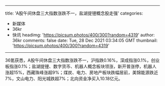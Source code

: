 
---
title: 'A股午间休盘三大指数涨跌不一，盐湖提锂概念股走强'
categories: 
 - 新媒体
 - 36kr
 - 快讯
headimg: 'https://picsum.photos/400/300?random=4319'
author: 36kr
comments: false
date: Tue, 28 Dec 2021 03:34:05 GMT
thumbnail: 'https://picsum.photos/400/300?random=4319'
---

<div>   
36氪获悉，A股午间休盘三大指数涨跌不一，沪指跌0.16%，深成指涨0.1%，创业板指涨0.1%；盐湖提锂、数字货币、机器人概念板块领涨，新开普涨停，机器人涨超15%，西藏珠峰涨超9%；煤炭、电力、房地产板块跌幅居前，美锦能源跌近7%，文山电力、阳光城跌超7%；北向资金净买入10.18亿元。  
</div>
            